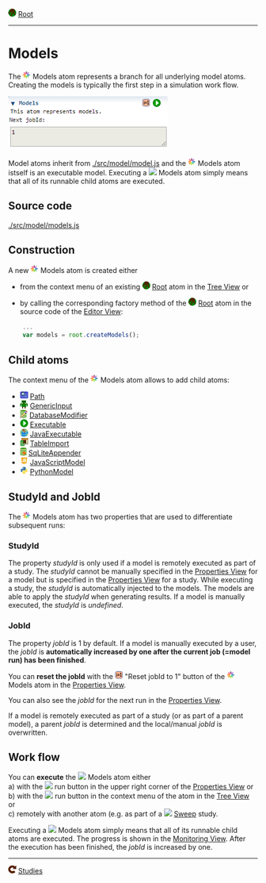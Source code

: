 ![](../../../icons/root.png) [Root](../root.md)

----

# Models

The ![](../../../icons/models.png) Models atom represents a branch for all underlying model atoms. Creating the models is 
typically the first step in a simulation work flow. 

![](../../images/models.png)

Model atoms inherit from [./src/model/model.js](../../../src/model/model.js) and the ![](../../../icons/models.png) Models atom istself is an executable model. Executing a ![](../../../../icons/models.png) Models atom simply means that all of its runnable child atoms are executed.

## Source code

[./src/model/models.js](../../../src/model/models.js)

## Construction

A new ![](../../../icons/models.png) Models atom is created either 


* from the context menu of an existing ![](../../../icons/root.png) [Root](../root.md) atom in the [Tree View](../../views/treeView.md) or 

* by calling the corresponding factory method of the ![](../../../icons/root.png) [Root](../root.md) atom in the source code of the [Editor View](../../views/editorView.md):	

```javascript
    ...
    var models = root.createModels();	     
```

## Child atoms

The context menu of the ![](../../../icons/models.png) Models atom allows to add child atoms: 

* ![](../../../icons/path.png) [Path](./path/path.md)
* ![](../../../icons/genericInput.png) [GenericInput](./genericInput/genericInput.md)
* ![](../../../icons/databaseModifier.png) [DatabaseModifier](./code/databaseModifier.md)
* ![](../../../icons/run.png) [Executable](./executable/executable.md) 
* ![](../../../icons/java.png) [JavaExecutable](./executable/javaExecutable.md)  	
* ![](../../../icons/tableImport.png) [TableImport](./tableImport/tableImport.md)
* ![](../../../icons/databaseAppender.png) [SqLiteAppender](./sqLiteAppender/sqLiteAppender.md) 
* ![](../../../icons/javaScript.png) [JavaScriptModel](./code/javaScriptModel.md)
* ![](../../../icons/python.png) [PythonModel](./code/pythonModel.md)


## StudyId and JobId

The ![](../../../icons/models.png) Models atom has two properties that are used to differentiate
subsequent runs:

### StudyId

The property *studyId* is only used if a model is remotely executed as part of a study. The *studyId* cannot be manually specified in the [Properties View](../../views/propertiesView.md) for a model but is specified in the [Properties View](../../views/propertiesView.md) for a study. While executing a study, the *studyId* is automatically injected to the models. The models are able to apply the *studyId* when generating results. If a model is manually executed, the *studyId* is *undefined*.

### JobId

The property *jobId* is 1 by default. If a model is manually executed by a user, the *jobId* is **automatically increased by one after the current job (=model run) has been finished**. 

You can **reset the jobId** with the ![](../../../icons/resetJobId.png) "Reset jobId to 1" button of the ![](../../../icons/models.png) Models atom in the [Properties View](../../views/propertiesView.md).

You can also see the *jobId* for the next run in the [Properties View](../../views/propertiesView.md).

If a model is remotely executed as part of a study (or as part of a parent model), a parent *jobId* is determined and the local/manual *jobId* is overwritten. 

## Work flow 

You can **execute** the ![](../../../../icons/models.png) Models atom either<br> 
a) with the ![](../../../../icons/run.png) run button in the upper right corner of the [Properties View](../../../views/propertiesView.md) or<br>
b) with the ![](../../../../icons/run.png) run button in the context menu of the atom in the [Tree View](../../../views/treeView.md) or<br>
c) remotely with another atom (e.g. as part of a ![](../../../../icons/sweep.png) [Sweep](../../study/sweep/sweep.md) study. 

Executing a ![](../../../../icons/models.png) Models atom simply means that all of its runnable child atoms are executed. 
The progress is shown in the [Monitoring View](../../../views/monitoringView.md). After the execution has been finished, the *jobId* is increased by one.  


----
![Studies](../../../icons/studies.png) [Studies](../study/studies.md)
